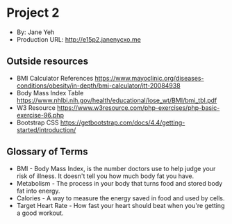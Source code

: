 # Project 2
+ By: Jane Yeh
+ Production URL: <http://e15p2.janenycxo.me>

## Outside resources
+ BMI Calculator References https://www.mayoclinic.org/diseases-conditions/obesity/in-depth/bmi-calculator/itt-20084938
+ Body Mass Index Table https://www.nhlbi.nih.gov/health/educational/lose_wt/BMI/bmi_tbl.pdf 
+ W3 Resource https://www.w3resource.com/php-exercises/php-basic-exercise-96.php
+ Bootstrap CSS https://getbootstrap.com/docs/4.4/getting-started/introduction/

## Glossary of Terms
+ BMI - Body Mass Index, is the number doctors use to help judge your risk of illness. It doesn't tell you how much body fat you have.
+ Metabolism - The process in your body that turns food and stored body fat into energy.
+ Calories - A way to measure the energy saved in food and used by cells.
+ Target Heart Rate - How fast your heart should beat when you're getting a good workout.
